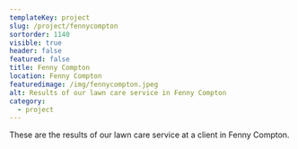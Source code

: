 ```yaml
---
templateKey: project
slug: /project/fennycompton
sortorder: 1140
visible: true
header: false
featured: false
title: Fenny Compton
location: Fenny Compton
featuredimage: /img/fennycompton.jpeg
alt: Results of our lawn care service in Fenny Compton
category:
  - project
---
```

These are the results of our lawn care service at a client in Fenny Compton.



